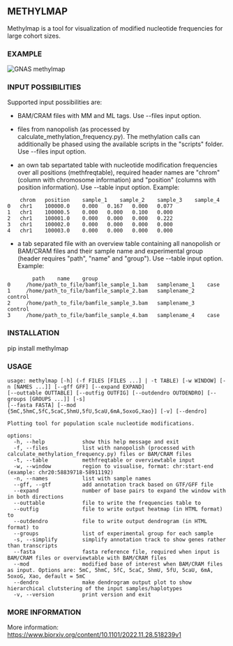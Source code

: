 ## METHYLMAP

Methylmap is a tool for visualization of modified nucleotide frequencies for large cohort sizes. 

### EXAMPLE

![GNAS methylmap](example/20221213182310.png)  

### INPUT POSSIBILITIES

Supported input possibilities are:

- BAM/CRAM files with MM and ML tags. Use --files input option.

- files from nanopolish (as processed by calculate_methylation_frequency.py). The methylation calls can additionally be phased using the available scripts in the "scripts" folder. Use --files input option.

- an own tab separtated table with nucleotide modification frequencies over all positions (methfreqtable), required header names are "chrom" (column with chromosome information) and "position" (columns with position information). Use --table input option. Example:
```
	chrom	position	sample_1	sample_2	sample_3	sample_4
0	chr1	100000.0	0.000	0.167	0.000	0.077
1	chr1	100000.5	0.000	0.000	0.100	0.000
2	chr1	100001.0	0.000	0.000	0.000	0.222
3	chr1	100002.0	0.000	0.000	0.000	0.000
4	chr1	100003.0	0.000	0.000	0.000	0.000
```

- a tab separated file with an overview table containing all nanopolish or BAM/CRAM files and their sample name and experimental group (header requires "path", "name" and "group"). Use --table input option. Example:
```
        path    name    group
0     /home/path_to_file/bamfile_sample_1.bam   samplename_1    case
1     /home/path_to_file/bamfile_sample_2.bam   samplename_2    control
2     /home/path_to_file/bamfile_sample_3.bam   samplename_3    control
3     /home/path_to_file/bamfile_sample_4.bam   samplename_4    case
````

### INSTALLATION

pip install methylmap

### USAGE

```
usage: methylmap [-h] (-f FILES [FILES ...] | -t TABLE) [-w WINDOW] [-n [NAMES ...]] [--gff GFF] [--expand EXPAND]
[--outtable OUTTABLE] [--outfig OUTFIG] [--outdendro OUTDENDRO] [--groups [GROUPS ...]] [-s]
[--fasta FASTA] [--mod {5mC,5hmC,5fC,5caC,5hmU,5fU,5caU,6mA,5oxoG,Xao}] [-v] [--dendro]

Plotting tool for population scale nucleotide modifications.

options:
  -h, --help            show this help message and exit
  -f, --files           list with nanopolish (processed with calculate_methylation_frequency.py) files or BAM/CRAM files
  -t, --table           methfreqtable or overviewtable input
  -w, --window          region to visualise, format: chr:start-end (example: chr20:58839718-58911192)
  -n, --names           list with sample names
  --gff, --gtf          add annotation track based on GTF/GFF file
  --expand              number of base pairs to expand the window with in both directions
  --outtable            file to write the frequencies table to
  --outfig              file to write output heatmap (in HTML format) to
  --outdendro           file to write output dendrogram (in HTML format) to 
  --groups              list of experimental group for each sample
  -s, --simplify        simplify annotation track to show genes rather than transcripts
  --fasta               fasta reference file, required when input is BAM/CRAM files or overviewtable with BAM/CRAM files
  --mod                 modified base of interest when BAM/CRAM files as input. Options are: 5mC, 5hmC, 5fC, 5caC, 5hmU, 5fU, 5caU, 6mA, 5oxoG, Xao, default = 5mC
  --dendro              make dendrogram output plot to show hierarchical clutstering of the input samples/haplotypes
  -v, --version         print version and exit
  ```

### MORE INFORMATION

More information: https://www.biorxiv.org/content/10.1101/2022.11.28.518239v1